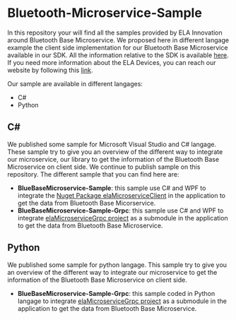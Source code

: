 # Bluetooth-Microservice-Sample
In this repository your will find all the samples provided by ELA Innovation around Bluetooth Base Microservice. We proposed here in different langage example the client side implementation for our Bluetooth Base Microservice available in our SDK. All the information relative to the SDK is available [here][here_ela_sdk]. If you need more information about the ELA Devices, you can reach our website by following this [link][here_ela_website].

Our sample are available in different langages:
- C#
- Python

## C#
We published some sample for Microsoft Visual Studio and C# langage. These sample try to give you an overview of the different way to integrate our microservice, our library to get the information of the Bluetooth Base Microservice on client side. We continue to publish sample on this repository. The different sample that you can find here are:

- **BlueBaseMicroservice-Sample**: this sample use C# and WPF to integrate the [Nuget Package elaMicroserviceClient][here_ela_nuget_msclient] in the application to get the data from Bluetooth Base Micorservice.
- **BlueBaseMicroservice-Sample-Grpc**: this sample use C# and WPF to integrate [elaMicroserviceGrpc project][here_ela_msgrpc] as a submodule in the application to get the data from Bluetooth Base Microservice.

## Python
We published some sample for python langage. This sample try to give you an overview of the different way to integrate our microservice to get the information of the Bluetooth Base Microservice on client side.
- **BlueBaseMicroservice-Sample-Grpc**: this sample coded in Python langage to integrate [elaMicroserviceGrpc project][here_ela_msgrpc] as a submodule in the application to get the data from Bluetooth Base Microservice.

[here_ela_website]: https://elainnovation.com

[here_ela_sdk]: https://github.com/elaInnovation/ELA-Microservices

[here_ela_msgrpc]: https://github.com/elaInnovation/elaMicroserviceGrpc

[here_ela_nuget_msclient]: https://www.nuget.org/packages/elaMicroserviceClient/
